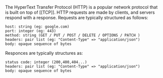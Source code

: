 The HyperText Transfer Protocol (HTTP) is a popular network protocol that is built on top of [[TCP]]. HTTP requests are made by clients, and servers respond with a response.
Requests are typically structured as follows:

```
host: string (eg: google.com)
port: integer (eg: 443)
method: string (GET / PUT / POST / DELETE / OPTIONS / PATCH )
headers: pair list (eg: "Content-Type" => "application/json")
body: opaque sequence of bytes

```

Responces are typically structures as:
```
status code: integer (200,400,404...)
headers: pair list (eg: "Content-Type" => "application/json")
body: opaque sequence of bytes
```